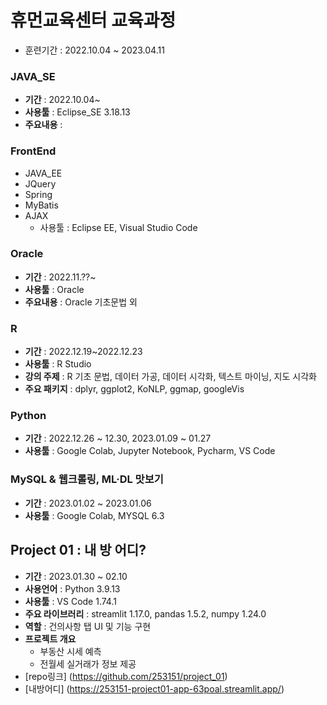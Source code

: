 # 휴먼교육센터 교육과정
 - 훈련기간 : 2022.10.04 ~ 2023.04.11

 ### JAVA_SE
   - **기간** : 2022.10.04~
   - **사용툴** : Eclipse_SE 3.18.13
   - **주요내용** : 


 ### FrontEnd
   - JAVA_EE 
   - JQuery
   - Spring 
   - MyBatis 
   - AJAX 
      - 사용툴 : Eclipse EE, Visual Studio Code

   
 ### Oracle
   - **기간** : 2022.11.??~
   - **사용툴** : Oracle
   - **주요내용** : Oracle 기초문법 외


 ### R
   - **기간** : 2022.12.19~2022.12.23
   - **사용툴** : R Studio
   - **강의 주제** : R 기초 문법, 데이터 가공, 데이터 시각화, 텍스트 마이닝, 지도 시각화
   - **주요 패키지** : dplyr, ggplot2, KoNLP, ggmap, googleVis


 ### Python
   - **기간** : 2022.12.26 ~ 12.30, 2023.01.09 ~ 01.27
   - **사용툴** : Google Colab, Jupyter Notebook, Pycharm, VS Code


 ### MySQL & 웹크롤링, ML·DL 맛보기
   - **기간** : 2023.01.02 ~ 2023.01.06
   - **사용툴** : Google Colab, MYSQL 6.3

##


## Project 01 : 내 방 어디?
 - **기간** : 2023.01.30 ~ 02.10
 - **사용언어** : Python 3.9.13
 - **사용툴** : VS Code 1.74.1
 - **주요 라이브러리** : streamlit 1.17.0, pandas 1.5.2, numpy 1.24.0
 - **역할** : 건의사항 탭 UI 및 기능 구현
 - **프로젝트 개요**
   - 부동산 시세 예측
   - 전월세 실거래가 정보 제공
 - [repo링크] (https://github.com/253151/project_01)
 - [내방어디] (https://253151-project01-app-63poal.streamlit.app/)

